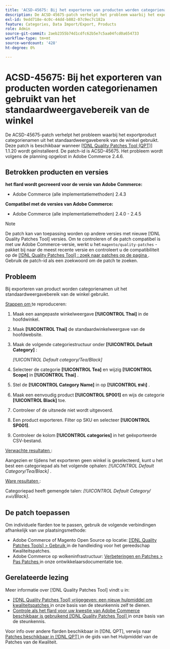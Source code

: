 ```yaml
---
title: 'ACSD-45675: Bij het exporteren van producten worden categorienamen gebruikt van het standaardweergavebereik van de winkel.'
description: De ACSD-45675-patch verhelpt het probleem waarbij het exportproduct categorienamen uit het standaardweergavebereik van de winkel gebruikt. Deze patch is beschikbaar wanneer [Quality Patches Tool (QPT)] (/help/announcements/adobe-commerce-announcements/magento-quality-patches-released-new-tool-to-self-serve-quality-patches.md) 1.1.20 is geïnstalleerd. De patch-id is ACSD-45675. Het probleem wordt volgens de planning opgelost in Adobe Commerce 2.4.6.
exl-id: 9edd718e-4c0c-44dd-b802-07c9ec7c182a
feature: Categories, Data Import/Export, Products
role: Admin
source-git-commit: 2aeb2355b74d1cdfc62b5e7c5aa04fcd0a654733
workflow-type: tm+mt
source-wordcount: '428'
ht-degree: 0%

---
```


# ACSD-45675: Bij het exporteren van producten worden categorienamen gebruikt van het standaardweergavebereik van de winkel

De ACSD-45675-patch verhelpt het probleem waarbij het exportproduct categorienamen uit het standaardweergavebereik van de winkel gebruikt. Deze patch is beschikbaar wanneer [[!DNL Quality Patches Tool (QPT)]](/help/announcements/adobe-commerce-announcements/magento-quality-patches-released-new-tool-to-self-serve-quality-patches.md) 1.1.20 wordt geïnstalleerd. De patch-id is ACSD-45675. Het probleem wordt volgens de planning opgelost in Adobe Commerce 2.4.6.

## Betrokken producten en versies

**het flard wordt gecreeerd voor de versie van Adobe Commerce:**

* Adobe Commerce (alle implementatiemethoden) 2.4.3

**Compatibel met de versies van Adobe Commerce:**

* Adobe Commerce (alle implementatiemethoden) 2.4.0 - 2.4.5

>[!NOTE]
>
>De patch kan van toepassing worden op andere versies met nieuwe [!DNL Quality Patches Tool] versies. Om te controleren of de patch compatibel is met uw Adobe Commerce-versie, werkt u het `magento/quality-patches` -pakket bij naar de meest recente versie en controleert u de compatibiliteit op de [[!DNL Quality Patches Tool] : zoek naar patches op de pagina ](https://experienceleague.adobe.com/tools/commerce-quality-patches/index.html) . Gebruik de patch-id als een zoekwoord om de patch te zoeken.

## Probleem

Bij exporteren van product worden categorienamen uit het standaardweergavebereik van de winkel gebruikt.

<u> Stappen om </u> te reproduceren:

1. Maak een aangepaste winkelweergave **[!UICONTROL Thai]** in de hoofdwinkel.
1. Maak **[!UICONTROL Thai]** de standaardwinkelweergave van de hoofdwebsite.
1. Maak de volgende categoriestructuur onder **[!UICONTROL Default Category]** :

   *[!UICONTROL Default category/Tea/Black]*

1. Selecteer de categorie **[!UICONTROL Tea]** en wijzig **[!UICONTROL Scope]** in **[!UICONTROL Thai]** .
1. Stel de **[!UICONTROL Category Name]** in op **[!UICONTROL ชาดำ]** .
1. Maak een eenvoudig product **[!UICONTROL SP001]** en wijs de categorie **[!UICONTROL Black]** toe.
1. Controleer of de uitsnede niet wordt uitgevoerd.
1. Een product exporteren. Filter op SKU en selecteer **[!UICONTROL SP001]**.
1. Controleer de kolom **[!UICONTROL categories]** in het geëxporteerde CSV-bestand.

<u> Verwachte resultaten </u>:

Aangezien er tijdens het exporteren geen winkel is geselecteerd, kunt u het best een categoriepad als het volgende ophalen: *[!UICONTROL Default Category/Tea/Black]* .

<u> Ware resultaten </u>:

Categoriepad heeft gemengde talen: *[!UICONTROL Default Category/ชาดำ/Black]*.

## De patch toepassen

Om individuele flarden toe te passen, gebruik de volgende verbindingen afhankelijk van uw plaatsingsmethode:

* Adobe Commerce of Magento Open Source op locatie: [[!DNL Quality Patches Tools] > Gebruik ](https://experienceleague.adobe.com/docs/commerce-operations/tools/quality-patches-tool/usage.html) in de handleiding voor het gereedschap Kwaliteitspatches.
* Adobe Commerce op wolkeninfrastructuur: [ Verbeteringen en Patches > Pas Patches ](https://experienceleague.adobe.com/en/docs/commerce-cloud-service/user-guide/develop/upgrade/apply-patches) in onze ontwikkelaarsdocumentatie toe.

## Gerelateerde lezing

Meer informatie over [!DNL Quality Patches Tool] vindt u in:

* [[!DNL Quality Patches Tool]  vrijgegeven: een nieuw hulpmiddel om kwaliteitspatches ](/help/announcements/adobe-commerce-announcements/magento-quality-patches-released-new-tool-to-self-serve-quality-patches.md) in onze basis van de steunkennis zelf te dienen.
* [ Controle als het flard voor uw kwestie van Adobe Commerce beschikbaar is gebruikend  [!DNL Quality Patches Tool] ](https://experienceleague.adobe.com/docs/commerce-knowledge-base/kb/support-tools/patches/check-patch-for-magento-issue-with-magento-quality-patches.html) in onze basis van de steunkennis.

Voor info over andere flarden beschikbaar in [!DNL QPT], verwijs naar [ Patches beschikbaar in  [!DNL QPT] ](https://experienceleague.adobe.com/tools/commerce-quality-patches/index.html) in de gids van het Hulpmiddel van de Patches van de Kwaliteit.
